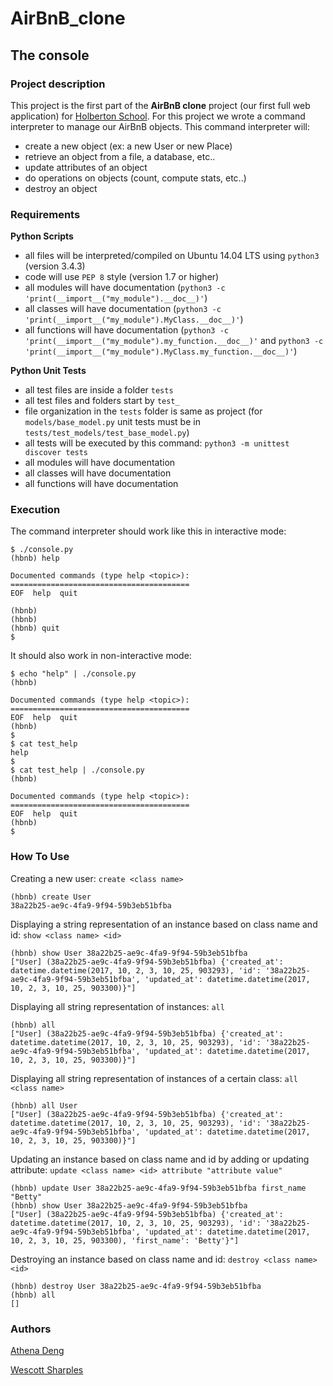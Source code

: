 # AirBnB_clone
## The console
### Project description
This project is the first part of the **AirBnB clone** project (our first full web application) for [Holberton School](https://www.holbertonschool.com/).
For this project we wrote a command interpreter to manage our AirBnB objects. This command interpreter will:
- create a new object (ex: a new User or new Place)
- retrieve an object from a file, a database, etc..
- update attributes of an object
- do operations on objects (count, compute stats, etc..)
- destroy an object

### Requirements
**Python Scripts**
- all files will be interpreted/compiled on Ubuntu 14.04 LTS using `python3` (version 3.4.3)
- code will use `PEP 8` style (version 1.7 or higher)
- all modules will have documentation (`python3 -c 'print(__import__("my_module").__doc__)'`)
- all classes will have documentation (`python3 -c 'print(__import__("my_module").MyClass.__doc__)'`)
- all functions will have documentation (`python3 -c 'print(__import__("my_module").my_function.__doc__)'` and `python3 -c 'print(__import__("my_module").MyClass.my_function.__doc__)'`)

**Python Unit Tests**
- all test files are inside a folder `tests`
- all test files and folders start by `test_`
- file organization in the `tests` folder is same as project (for `models/base_model.py` unit tests must be in `tests/test_models/test_base_model.py`)
- all tests will be executed by this command: `python3 -m unittest discover tests`
- all modules will have documentation
- all classes will have documentation
- all functions will have documentation

### Execution
The command interpreter should work like this in interactive mode:
```
$ ./console.py
(hbnb) help

Documented commands (type help <topic>):
========================================
EOF  help  quit

(hbnb) 
(hbnb) 
(hbnb) quit
$ 
```
It should also work in non-interactive mode:
```
$ echo "help" | ./console.py
(hbnb)

Documented commands (type help <topic>):
========================================
EOF  help  quit
(hbnb) 
$ 
$ cat test_help
help
$ 
$ cat test_help | ./console.py
(hbnb)

Documented commands (type help <topic>):
========================================
EOF  help  quit
(hbnb) 
$ 
```

### How To Use
Creating a new user: `create <class name>`
```
(hbnb) create User
38a22b25-ae9c-4fa9-9f94-59b3eb51bfba
```
Displaying a string representation of an instance based on class name and id: `show <class name> <id>`
```
(hbnb) show User 38a22b25-ae9c-4fa9-9f94-59b3eb51bfba
["User] (38a22b25-ae9c-4fa9-9f94-59b3eb51bfba) {'created_at': datetime.datetime(2017, 10, 2, 3, 10, 25, 903293), 'id': '38a22b25-ae9c-4fa9-9f94-59b3eb51bfba', 'updated_at': datetime.datetime(2017, 10, 2, 3, 10, 25, 903300)}"]
```
Displaying all string representation of instances: `all`
```
(hbnb) all
["User] (38a22b25-ae9c-4fa9-9f94-59b3eb51bfba) {'created_at': datetime.datetime(2017, 10, 2, 3, 10, 25, 903293), 'id': '38a22b25-ae9c-4fa9-9f94-59b3eb51bfba', 'updated_at': datetime.datetime(2017, 10, 2, 3, 10, 25, 903300)}"]
```
Displaying all string representation of instances of a certain class: `all <class name>`
```
(hbnb) all User
["User] (38a22b25-ae9c-4fa9-9f94-59b3eb51bfba) {'created_at': datetime.datetime(2017, 10, 2, 3, 10, 25, 903293), 'id': '38a22b25-ae9c-4fa9-9f94-59b3eb51bfba', 'updated_at': datetime.datetime(2017, 10, 2, 3, 10, 25, 903300)}"]
```
Updating an instance based on class name and id by adding or updating attribute: `update <class name> <id> attribute "attribute value"`
```
(hbnb) update User 38a22b25-ae9c-4fa9-9f94-59b3eb51bfba first_name "Betty"
(hbnb) show User 38a22b25-ae9c-4fa9-9f94-59b3eb51bfba
["User] (38a22b25-ae9c-4fa9-9f94-59b3eb51bfba) {'created_at': datetime.datetime(2017, 10, 2, 3, 10, 25, 903293), 'id': '38a22b25-ae9c-4fa9-9f94-59b3eb51bfba', 'updated_at': datetime.datetime(2017, 10, 2, 3, 10, 25, 903300), 'first_name': 'Betty'}"]
```
Destroying an instance based on class name and id: `destroy <class name> <id>`
```
(hbnb) destroy User 38a22b25-ae9c-4fa9-9f94-59b3eb51bfba
(hbnb) all
[]
```

### Authors
[Athena Deng](https://github.com/ad-egg)

[Wescott Sharples](https://github.com/wescottsharples)
